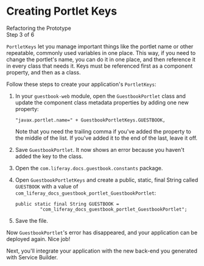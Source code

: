# Creating Portlet Keys

<div class="learn-path-step">
    <p>Refactoring the Prototype<br>Step 3 of 6</p>
</div>

`PortletKeys` let you manage important things like the portlet name or other 
repeatable, commonly used variables in one place. This way, if you need to 
change the portlet's name, you can do it in one place, and then reference it in 
every class that needs it. Keys must be referenced first as a component 
property, and then as a class. 

Follow these steps to create your application's `PortletKeys`:

1.  In your `guestbook-web` module, open the `GuestbookPortlet` class and 
    update the component class metadata properties by adding one new property: 

        "javax.portlet.name=" + GuestbookPortletKeys.GUESTBOOK,

    Note that you need the trailing comma if you've added the property to the
    middle of the list. If you've added it to the end of the last, leave it off. 

2.  Save `GuestbookPortlet`. It now shows an error because you haven't added 
    the key to the class. 

3.  Open the `com.liferay.docs.guestbook.constants` package. 
<!-- 
Should this package be in the -api module, and exported in that module's bnd 
file? Also, is it (and GuestbookPortletKeys) created automatically? There aren't 
any instructions for creating them. 
-->

4.  Open `GuestbookPortletKeys` and create a public, static, final String called
    `GUESTBOOK` with a value of 
    `com_liferay_docs_guestbook_portlet_GuestbookPortlet`: 
 
        public static final String GUESTBOOK =
                 "com_liferay_docs_guestbook_portlet_GuestbookPortlet";

5. Save the file.

Now `GuestbookPortlet`'s error has disappeared, and your application can be
deployed again. Nice job! 

Next, you'll integrate your application with the new back-end you generated with 
Service Builder. 
